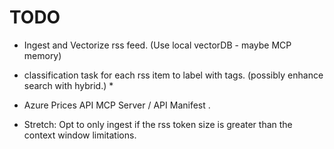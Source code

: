 # TODO

* Ingest and Vectorize rss feed. (Use local vectorDB - maybe MCP memory)
* classification task for each rss item to label with tags. (possibly enhance search with hybrid.)
    * 
* Azure Prices API MCP Server / API Manifest .


* Stretch: Opt to only ingest if the rss token size is greater than the context window limitations.